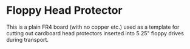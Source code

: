 Floppy Head Protector
=====================

This is a plain FR4 board (with no copper etc.) used as a template
for cutting out cardboard head protectors inserted into 5.25" floppy
drives during transport.
